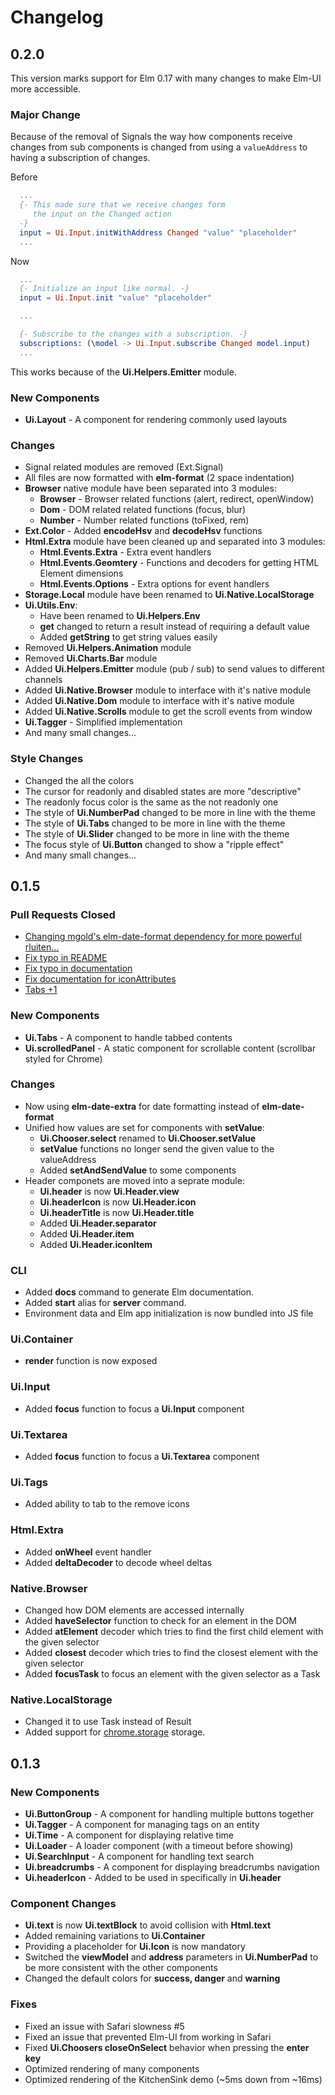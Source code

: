 # Changelog

## 0.2.0
This version marks support for Elm 0.17 with many changes to make Elm-UI more
accessible.

### Major Change
Because of the removal of Signals the way how components receive changes from sub
components is changed from using a `valueAddress` to having a subscription of changes.

Before
```elm
  ...
  {- This made sure that we receive changes form
     the input on the Changed action
  -}
  input = Ui.Input.initWithAddress Changed "value" "placeholder"
  ...
```

Now
```elm
  ...
  {- Initialize an input like normal. -}
  input = Ui.Input.init "value" "placeholder"

  ...

  {- Subscribe to the changes with a subscription. -}
  subscriptions: (\model -> Ui.Input.subscribe Changed model.input)
  ...
```

This works because of the **Ui.Helpers.Emitter** module.

### New Components
- **Ui.Layout** - A component for rendering commonly used layouts

### Changes
- Signal related modules are removed (Ext.Signal)
- All files are now formatted with **elm-format** (2 space indentation)
- **Browser** native module have been separated into 3 modules:
  - **Browser** - Browser related functions (alert, redirect, openWindow)
  - **Dom** - DOM related related functions (focus, blur)
  - **Number** - Number related functions (toFixed, rem)
- **Ext.Color** - Added **encodeHsv** and **decodeHsv** functions
- **Html.Extra** module have been cleaned up and separated into 3 modules:
  - **Html.Events.Extra** - Extra event handlers
  - **Html.Events.Geomtery** - Functions and decoders for getting HTML Element dimensions
  - **Html.Events.Options** - Extra options for event handlers
- **Storage.Local** module have been renamed to **Ui.Native.LocalStorage**
- **Ui.Utils.Env**:
  - Have been renamed to **Ui.Helpers.Env**
  - **get** changed to return a result instead of requiring a default value
  - Added **getString** to get string values easily
- Removed **Ui.Helpers.Animation** module
- Removed **Ui.Charts.Bar** module
- Added **Ui.Helpers.Emitter** module (pub / sub) to send values to different channels
- Added **Ui.Native.Browser** module to interface with it's native module
- Added **Ui.Native.Dom** module to interface with it's native module
- Added **Ui.Native.Scrolls** module to get the scroll events from window
- **Ui.Tagger** - Simplified implementation
- And many small changes...

### Style Changes
- Changed the all the colors
- The cursor for readonly and disabled states are more "descriptive"
- The readonly focus color is the same as the not readonly one
- The style of **Ui.NumberPad** changed to be more in line with the theme
- The style of **Ui.Tabs** changed to be more in line with the theme
- The style of **Ui.Slider** changed to be more in line with the theme
- The focus style of **Ui.Button** changed to show a "ripple effect"
- And many small changes...

## 0.1.5

### Pull Requests Closed
- [Changing mgold's elm-date-format dependency for more powerful rluiten…](https://github.com/gdotdesign/elm-ui/pull/17)
- [Fix typo in README](https://github.com/gdotdesign/elm-ui/pull/15)
- [Fix typo in documentation](https://github.com/gdotdesign/elm-ui/pull/14)
- [Fix documentation for iconAttributes](https://github.com/gdotdesign/elm-ui/pull/13)
- [Tabs +1](https://github.com/gdotdesign/elm-ui/issues/20)

### New Components
- **Ui.Tabs** - A component to handle tabbed contents
- **Ui.scrolledPanel** - A static component for scrollable content (scrollbar styled for Chrome)

### Changes
- Now using **elm-date-extra** for date formatting instead of **elm-date-format**
- Unified how values are set for components with **setValue**:
  - **Ui.Chooser.select** renamed to **Ui.Chooser.setValue**
  - **setValue** functions no longer send the given value to the valueAddress
  - Added **setAndSendValue** to some components
- Header componets are moved into a seprate module:
  - **Ui.header** is now **Ui.Header.view**
  - **Ui.headerIcon** is now **Ui.Header.icon**
  - **Ui.headerTitle** is now **Ui.Header.title**
  - Added **Ui.Header.separator**
  - Added **Ui.Header.item**
  - Added **Ui.Header.iconItem**

### CLI
- Added **docs** command to generate Elm documentation.
- Added **start** alias for **server** command.
- Environment data and Elm app initialization is now bundled into JS file

### Ui.Container
- **render** function is now exposed

### Ui.Input
- Added **focus** function to focus a **Ui.Input** component

### Ui.Textarea
- Added **focus** function to focus a **Ui.Textarea** component

### Ui.Tags
- Added ability to tab to the remove icons

### Html.Extra
- Added **onWheel** event handler
- Added **deltaDecoder** to decode wheel deltas

### Native.Browser
- Changed how DOM elements are accessed internally
- Added **haveSelector** function to check for an element in the DOM
- Added **atElement** decoder which tries to find the first child element with the given selector
- Added **closest** decoder which tries to find the closest element with the given selector
- Added **focusTask** to focus an element with the given selector as a Task

### Native.LocalStorage
- Changed it to use Task instead of Result
- Added support for [chrome.storage](https://developer.chrome.com/extensions/storage) storage.

## 0.1.3

### New Components
- **Ui.ButtonGroup** - A component for handling multiple buttons together
- **Ui.Tagger** - A component for managing tags on an entity
- **Ui.Time** - A component for displaying relative time
- **Ui.Loader** - A loader component (with a timeout before showing)
- **Ui.SearchInput** - A component for handling text search
- **Ui.breadcrumbs** - A component for displaying breadcrumbs navigation
- **Ui.headerIcon** - Added to be used in specifically in **Ui.header**

### Component Changes
- **Ui.text** is now **Ui.textBlock** to avoid collision with **Html.text**
- Added remaining variations to **Ui.Container**
- Providing a placeholder for **Ui.Icon** is now mandatory
- Switched the **viewModel** and **address** parameters in **Ui.NumberPad**
  to be more consistent with the other components
- Changed the default colors for **success, danger** and **warning**

### Fixes
- Fixed an issue with Safari slowness #5
- Fixed an issue that prevented Elm-UI from working in Safari
- Fixed **Ui.Choosers closeOnSelect** behavior when pressing the **enter key**
- Optimized rendering of many components
- Optimized rendering of the KitchenSink demo (~5ms down from ~16ms)
